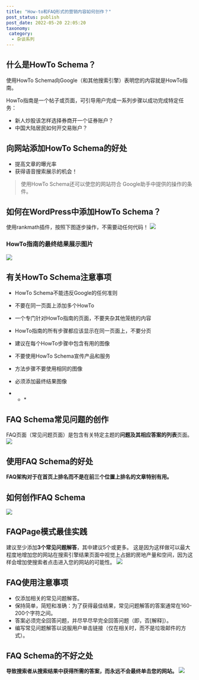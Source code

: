 ```yaml
---
title: "How-to和FAQ形式的营销内容如何创作？"
post_status: publish
post_date: 2022-05-20 22:05:20
taxonomy:
 category: 
  - 杂谈系列
---
```


## 什么是HowTo Schema？

使用HowTo Schema向Google（和其他搜索引擎）表明您的内容就是HowTo指南。

HowTo指南是一个帖子或页面，可引导用户完成一系列步骤以成功完成特定任务：

- 新人炒股该怎样选择券商开一个证券账户？
- 中国大陆居民如何开交易账户？

## 向网站添加HowTo Schema的好处

- 提高文章的曝光率
- 获得语音搜索展示的机会！

> 使用HowTo Schema还可以使您的网站符合 Google助手中提供的操作的条件。

## 如何在WordPress中添加HowTo Schema？

使用rankmath插件，按照下图逐步操作，不需要动任何代码！ ![](https://ae01.alicdn.com/kf/U679a902995f74029aef2640e69bfcd67J.jpg)

### HowTo指南的最终结果展示图片

![](https://ae01.alicdn.com/kf/U2393b83b451343febf60c8d5c2ec1df7e.jpg)

## 有关HowTo Schema注意事项

- HowTo Schema不能违反Google的任何准则
    
- 不要在同一页面上添加多个HowTo
    
- 一个专门针对HowTo指南的页面，不要夹杂其他笼统的内容
    
- HowTo指南的所有步骤都应该显示在同一页面上，不要分页
    
- 建议在每个HowTo步骤中包含有用的图像
    
- 不要使用HowTo Schema宣传产品和服务
    
- 方法步骤不要使用相同的图像
    
- 必须添加最终结果图像
    
- - \*

## FAQ Schema常见问题的创作

FAQ页面（常见问题页面）是包含有关特定主题的**问题及其相应答案的列表**页面。 ![](https://ae01.alicdn.com/kf/Ua96cab3d3aa34e578c150a27b18489f1b.jpg)

## 使用FAQ Schema的好处

**FAQ架构对于在首页上排名而不是在前三个位置上排名的文章特别有用。**

## 如何创作FAQ Schema

![](https://ae01.alicdn.com/kf/Ufda62bce01e449f1a62f0b956ba0e0dbg.jpg)

## FAQPage模式最佳实践

建议至少添加**3个常见问题解答**，其中建议5个或更多。 这是因为这样做可以最大程度地增加您的网站在搜索引擎结果页面中视觉上占据的房地产量和空间，因为这样会增加使搜索者点击进入您的网站的可能性。 ![](https://ae01.alicdn.com/kf/U7d81bd5adeea444bb01e9acf1ac22cf6L.jpg)

## FAQ使用注意事项

- 仅添加相关的常见问题解答。
- 保持简单，简短和准确：为了获得最佳结果，常见问题解答的答案通常在160-200个字符之间。
- 答案必须完全回答问题，并尽早尽早完全回答问题（即，否\[解释\]）。
- 编写常见问题解答以说服用户单击链接（仅在相关时，而不是垃圾邮件的方式）。

## FAQ Schema的不好之处

**导致搜索者从搜索结果中获得所需的答案，而永远不会最终单击您的网站。** ![](https://cdn.fendou.la/tuoss/Sketchpad.png)
